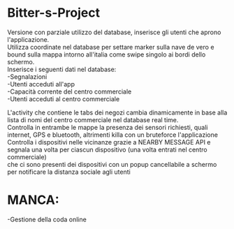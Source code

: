# Bitter-s-Project
Versione con parziale utilizzo del database, inserisce gli utenti che aprono l'applicazione.\
Utilizza coordinate nel database per settare marker sulla nave de vero e bound sulla mappa intorno all'italia come swipe singolo ai bordi dello schermo.\
Inserisce i seguenti dati nel database:\
-Segnalazioni\
-Utenti acceduti all'app\
-Capacità corrente del centro commerciale\
-Utenti acceduti al centro commerciale

L'activity che contiene le tabs dei negozi cambia dinamicamente in base alla lista di nomi del centro commerciale nel database real time.\
Controlla in entrambe le mappe la presenza dei sensori richiesti, quali internet, GPS e bluetooth, altrimenti killa con un bruteforce l'applicazione\
Controlla i dispositivi nelle vicinanze grazie a NEARBY MESSAGE API e segnala una volta per ciascun dispositivo (una volta entrati nel centro commerciale)\
che ci sono presenti dei dispositivi con un popup cancellabile a schermo per notificare la distanza sociale agli utenti
 
# MANCA:
-Gestione della coda online
